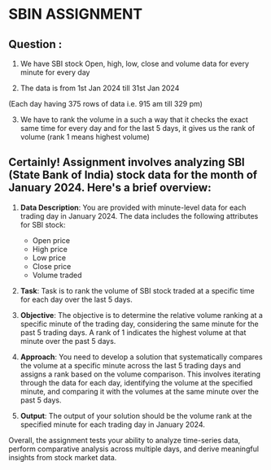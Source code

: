 # SBIN ASSIGNMENT

## Question :
1) We have SBI stock Open, high, low, close and volume data for every minute for every day

2) The data is from 1st Jan 2024 till 31st Jan 2024

(Each day having 375 rows of data i.e. 915 am till 329 pm)

3) We have to rank the volume in a such a way that it checks the exact same time for every day and for the last 5 days, it gives us the rank of volume (rank 1 means highest volume)

## Certainly! Assignment involves analyzing SBI (State Bank of India) stock data for the month of January 2024. Here's a brief overview:

1. **Data Description**: You are provided with minute-level data for each trading day in January 2024. The data includes the following attributes for SBI stock:
   - Open price
   - High price
   - Low price
   - Close price
   - Volume traded

2. **Task**: Task is to rank the volume of SBI stock traded at a specific time for each day over the last 5 days.

3. **Objective**: The objective is to determine the relative volume ranking at a specific minute of the trading day, considering the same minute for the past 5 trading days. A rank of 1 indicates the highest volume at that minute over the past 5 days.

4. **Approach**: You need to develop a solution that systematically compares the volume at a specific minute across the last 5 trading days and assigns a rank based on the volume comparison. This involves iterating through the data for each day, identifying the volume at the specified minute, and comparing it with the volumes at the same minute over the past 5 days.

5. **Output**: The output of your solution should be the volume rank at the specified minute for each trading day in January 2024.

Overall, the assignment tests your ability to analyze time-series data, perform comparative analysis across multiple days, and derive meaningful insights from stock market data.
